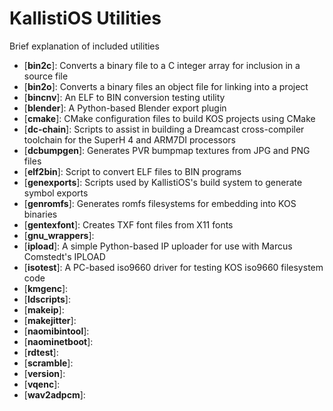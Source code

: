 # KallistiOS Utilities
Brief explanation of included utilities

- [**bin2c**]: Converts a binary file to a C integer array for inclusion in a source file
- [**bin2o**]: Converts a binary files an object file for linking into a project
- [**bincnv**]: An ELF to BIN conversion testing utility
- [**blender**]: A Python-based Blender export plugin
- [**cmake**]: CMake configuration files to build KOS projects using CMake
- [**dc-chain**]: Scripts to assist in building a Dreamcast cross-compiler toolchain for the SuperH 4 and ARM7DI processors
- [**dcbumpgen**]: Generates PVR bumpmap textures from JPG and PNG files
- [**elf2bin**]: Script to convert ELF files to BIN programs
- [**genexports**]: Scripts used by KallistiOS's build system to generate symbol exports
- [**genromfs**]: Generates romfs filesystems for embedding into KOS binaries
- [**gentexfont**]: Creates TXF font files from X11 fonts
- [**gnu_wrappers**]: 
- [**ipload**]: A simple Python-based IP uploader for use with Marcus Comstedt's IPLOAD
- [**isotest**]: A PC-based iso9660 driver for testing KOS iso9660 filesystem code
- [**kmgenc**]: 
- [**ldscripts**]: 
- [**makeip**]: 
- [**makejitter**]: 
- [**naomibintool**]: 
- [**naominetboot**]: 
- [**rdtest**]: 
- [**scramble**]: 
- [**version**]: 
- [**vqenc**]: 
- [**wav2adpcm**]: 
